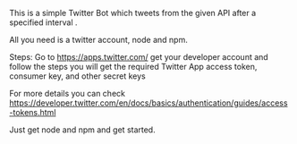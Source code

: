 This is a simple Twitter Bot which tweets from the given API  after a specified interval .

All you need is a twitter account, node and npm.

Steps:
Go to https://apps.twitter.com/ get your developer account and follow the steps you will get the required Twitter App access token, 
consumer key, and other secret keys

For more details you can check https://developer.twitter.com/en/docs/basics/authentication/guides/access-tokens.html 

Just get node and npm and get started.


